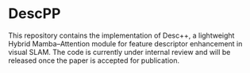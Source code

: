 # DescPP
This repository contains the implementation of Desc++, a lightweight Hybrid Mamba–Attention module for feature descriptor enhancement in visual SLAM. The code is currently under internal review and will be released once the paper is accepted for publication.
